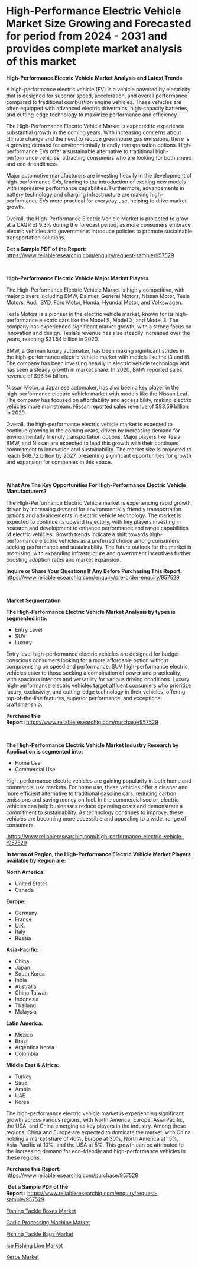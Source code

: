 <p><h1>High-Performance Electric Vehicle Market Size Growing and Forecasted for period from 2024 - 2031 and provides complete market analysis of this market</h1></p><p><strong>High-Performance Electric Vehicle Market Analysis and Latest Trends</strong></p>
<p><p>A high-performance electric vehicle (EV) is a vehicle powered by electricity that is designed for superior speed, acceleration, and overall performance compared to traditional combustion engine vehicles. These vehicles are often equipped with advanced electric drivetrains, high-capacity batteries, and cutting-edge technology to maximize performance and efficiency.</p><p>The High-Performance Electric Vehicle Market is expected to experience substantial growth in the coming years. With increasing concerns about climate change and the need to reduce greenhouse gas emissions, there is a growing demand for environmentally friendly transportation options. High-performance EVs offer a sustainable alternative to traditional high-performance vehicles, attracting consumers who are looking for both speed and eco-friendliness.</p><p>Major automotive manufacturers are investing heavily in the development of high-performance EVs, leading to the introduction of exciting new models with impressive performance capabilities. Furthermore, advancements in battery technology and charging infrastructure are making high-performance EVs more practical for everyday use, helping to drive market growth.</p><p>Overall, the High-Performance Electric Vehicle Market is projected to grow at a CAGR of 9.3% during the forecast period, as more consumers embrace electric vehicles and governments introduce policies to promote sustainable transportation solutions.</p></p>
<p><strong>Get a Sample PDF of the Report:&nbsp;</strong> <a href="https://www.reliableresearchiq.com/enquiry/request-sample/957529">https://www.reliableresearchiq.com/enquiry/request-sample/957529</a></p>
<p>&nbsp;</p>
<p><strong>High-Performance Electric Vehicle Major Market Players</strong></p>
<p><p>The High-Performance Electric Vehicle Market is highly competitive, with major players including BMW, Daimler, General Motors, Nissan Motor, Tesla Motors, Audi, BYD, Ford Motor, Honda, Hyundai Motor, and Volkswagen. </p><p>Tesla Motors is a pioneer in the electric vehicle market, known for its high-performance electric cars like the Model S, Model X, and Model 3. The company has experienced significant market growth, with a strong focus on innovation and design. Tesla's revenue has also steadily increased over the years, reaching $31.54 billion in 2020.</p><p>BMW, a German luxury automaker, has been making significant strides in the high-performance electric vehicle market with models like the i3 and i8. The company has been investing heavily in electric vehicle technology and has seen a steady growth in market share. In 2020, BMW reported sales revenue of $96.54 billion.</p><p>Nissan Motor, a Japanese automaker, has also been a key player in the high-performance electric vehicle market with models like the Nissan Leaf. The company has focused on affordability and accessibility, making electric vehicles more mainstream. Nissan reported sales revenue of $83.59 billion in 2020.</p><p>Overall, the high-performance electric vehicle market is expected to continue growing in the coming years, driven by increasing demand for environmentally friendly transportation options. Major players like Tesla, BMW, and Nissan are expected to lead this growth with their continued commitment to innovation and sustainability. The market size is projected to reach $46.72 billion by 2027, presenting significant opportunities for growth and expansion for companies in this space.</p></p>
<p>&nbsp;</p>
<p><strong>What Are The Key Opportunities For High-Performance Electric Vehicle Manufacturers?</strong></p>
<p><p>The High-Performance Electric Vehicle market is experiencing rapid growth, driven by increasing demand for environmentally friendly transportation options and advancements in electric vehicle technology. The market is expected to continue its upward trajectory, with key players investing in research and development to enhance performance and range capabilities of electric vehicles. Growth trends indicate a shift towards high-performance electric vehicles as a preferred choice among consumers seeking performance and sustainability. The future outlook for the market is promising, with expanding infrastructure and government incentives further boosting adoption rates and market expansion.</p></p>
<p><strong>Inquire or Share Your Questions If Any Before Purchasing This Report:</strong> <a href="https://www.reliableresearchiq.com/enquiry/pre-order-enquiry/957529">https://www.reliableresearchiq.com/enquiry/pre-order-enquiry/957529</a></p>
<p>&nbsp;</p>
<p><strong>Market Segmentation</strong></p>
<p><strong>The High-Performance Electric Vehicle Market Analysis by types is segmented into:</strong></p>
<p><ul><li>Entry Level</li><li>SUV</li><li>Luxury</li></ul></p>
<p><p>Entry level high-performance electric vehicles are designed for budget-conscious consumers looking for a more affordable option without compromising on speed and performance. SUV high-performance electric vehicles cater to those seeking a combination of power and practicality, with spacious interiors and versatility for various driving conditions. Luxury high-performance electric vehicles target affluent consumers who prioritize luxury, exclusivity, and cutting-edge technology in their vehicles, offering top-of-the-line features, superior performance, and exceptional craftsmanship.</p></p>
<p><strong>Purchase this Report:&nbsp;</strong><a href="https://www.reliableresearchiq.com/purchase/957529">https://www.reliableresearchiq.com/purchase/957529</a></p>
<p>&nbsp;</p>
<p><strong>The High-Performance Electric Vehicle Market Industry Research by Application is segmented into:</strong></p>
<p><ul><li>Home Use</li><li>Commercial Use</li></ul></p>
<p><p>High-performance electric vehicles are gaining popularity in both home and commercial use markets. For home use, these vehicles offer a cleaner and more efficient alternative to traditional gasoline cars, reducing carbon emissions and saving money on fuel. In the commercial sector, electric vehicles can help businesses reduce operating costs and demonstrate a commitment to sustainability. As technology continues to improve, these vehicles are becoming more accessible and appealing to a wider range of consumers.</p></p>
<p><a href="https://www.reliableresearchiq.com/high-performance-electric-vehicle-r957529">&nbsp;https://www.reliableresearchiq.com/high-performance-electric-vehicle-r957529</a></p>
<p><strong>In terms of Region, the High-Performance Electric Vehicle Market Players available by Region are:</strong></p>
<p>
    <p> <strong> North America: </strong>
        <ul>
            <li>United States</li>
            <li>Canada</li>
        </ul>
        </p> 
    <p> <strong> Europe: </strong>
        <ul>
            <li>Germany</li>
            <li>France</li>
            <li>U.K.</li>
            <li>Italy</li>
            <li>Russia</li>
        </ul>
        </p> 
    <p> <strong> Asia-Pacific: </strong>
        <ul>
            <li>China</li>
            <li>Japan</li>
            <li>South Korea</li>
            <li>India</li>
            <li>Australia</li>
            <li>China Taiwan</li>
            <li>Indonesia</li>
            <li>Thailand</li>
            <li>Malaysia</li>
        </ul>
        </p> 
    <p> <strong> Latin America: </strong>
        <ul>
            <li>Mexico</li>
            <li>Brazil</li>
            <li>Argentina Korea</li>
            <li>Colombia</li>
        </ul>
        </p> 
    <p> <strong> Middle East & Africa: </strong>
        <ul>
            <li>Turkey</li>
            <li>Saudi</li>
            <li>Arabia</li>
            <li>UAE</li>
            <li>Korea</li>
        </ul>
    </p>
    </p>
<p><p>The high-performance electric vehicle market is experiencing significant growth across various regions, with North America, Europe, Asia-Pacific, the USA, and China emerging as key players in the industry. Among these regions, China and Europe are expected to dominate the market, with China holding a market share of 40%, Europe at 30%, North America at 15%, Asia-Pacific at 10%, and the USA at 5%. This growth can be attributed to the increasing demand for eco-friendly and high-performance vehicles in these regions.</p></p>
<p><strong>Purchase this Report: </strong><a href="https://www.reliableresearchiq.com/purchase/957529">https://www.reliableresearchiq.com/purchase/957529</a></p>
<p>&nbsp;<strong>Get a Sample PDF of the Report:&nbsp;&nbsp;</strong><a href="https://www.reliableresearchiq.com/enquiry/request-sample/957529">https://www.reliableresearchiq.com/enquiry/request-sample/957529</a></p>
<p><strong></strong></p>
<p><p><a href="https://medium.com/@abdulkoss1914/fishing-tackle-boxes-market-share-and-new-trends-analysis-by-its-type-application-end-use-and-a4a0c141a0fa">Fishing Tackle Boxes Market</a></p><p><a href="https://medium.com/@brennakessler/garlic-processing-machine-market-revolution-2024-2031-market-trends-shaping-the-next-decade-859733765727">Garlic Processing Machine Market</a></p><p><a href="https://medium.com/@abdulkoss1914/fishing-tackle-bags-market-size-is-growing-at-cagr-of-12-7-f2af21a2f99a">Fishing Tackle Bags Market</a></p><p><a href="https://medium.com/@abdulkoss1914/ice-fishing-line-market-revolution-2024-2031-market-trends-shaping-the-next-decade-26f5364b911d">Ice Fishing Line Market</a></p><p><a href="https://medium.com/@abdulkoss1914/kerbs-market-industry-landscape-growth-trajectories-and-global-markets-ec3f26c0817c">Kerbs Market</a></p></p>